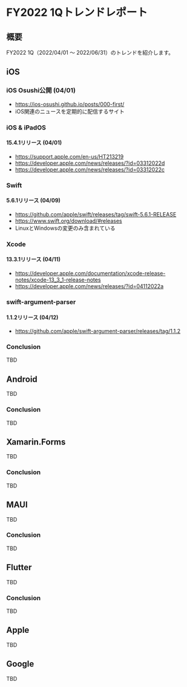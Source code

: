 # FY2022 1Qトレンドレポート

## 概要

FY2022 1Q（2022/04/01 〜 2022/06/31）のトレンドを紹介します。

## iOS

### iOS Osushi公開 (04/01)

- https://ios-osushi.github.io/posts/000-first/
- iOS関連のニュースを定期的に配信するサイト

### iOS & iPadOS

#### 15.4.1リリース (04/01)

- https://support.apple.com/en-us/HT213219
- https://developer.apple.com/news/releases/?id=03312022d
- https://developer.apple.com/news/releases/?id=03312022c

### Swift

#### 5.6.1リリース (04/09)

- https://github.com/apple/swift/releases/tag/swift-5.6.1-RELEASE
- https://www.swift.org/download/#releases
- LinuxとWindowsの変更のみ含まれている

### Xcode

#### 13.3.1リリース (04/11)

- https://developer.apple.com/documentation/xcode-release-notes/xcode-13_3_1-release-notes
- https://developer.apple.com/news/releases/?id=04112022a

### swift-argument-parser

#### 1.1.2リリース (04/12)

- https://github.com/apple/swift-argument-parser/releases/tag/1.1.2

### Conclusion

TBD

## Android

TBD

### Conclusion

TBD

## Xamarin.Forms

TBD

### Conclusion

TBD

## MAUI

TBD

### Conclusion

TBD

## Flutter

TBD

### Conclusion

TBD

## Apple

TBD

## Google

TBD
